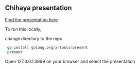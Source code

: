 ## Chihaya presentation

[Find the presentation here](http://talks.godoc.org/github.com/sudsred/chihayaPresentation/tracker.slide)

To run this locally, 

change directory to the repo

```go
 go install golang.org/x/tools/present
 present
```

Open 127.0.0.1:3999 on your browser and select the presentation
